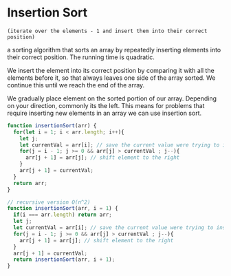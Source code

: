 # Insertion Sort

`(iterate over the elements - 1 and insert them into their correct position)`

a sorting algorithm that sorts an array by repeatedly inserting elements into their correct position. The running time is quadratic.

We insert the element into its correct position by comparing it with all the elements before it, so that always leaves one side of the array sorted. We continue this until we reach the end of the array.

We gradually place element on the sorted portion of our array. Depending on your direction, commonly its the left. This means for problems that require inserting new elements in an array we can use insertion sort.

```js
function insertionSort(arr) {
  for(let i = 1; i < arr.length; i++){
    let j;
    let currentVal = arr[i]; // save the current value were trying to insert
    for(j = i - 1; j >= 0 && arr[j] > currentVal ; j--){
      arr[j + 1] = arr[j]; // shift element to the right
    }
    arr[j + 1] = currentVal;
  }
  return arr;
}
```
```js
// recursive version O(n^2)
function insertionSort(arr, i = 1) {
  if(i === arr.length) return arr;
  let j;
  let currentVal = arr[i]; // save the current value were trying to insert
  for(j = i - 1; j >= 0 && arr[j] > currentVal ; j--){
    arr[j + 1] = arr[j]; // shift element to the right
  }
  arr[j + 1] = currentVal;
  return insertionSort(arr, i + 1);
}
```

